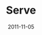 ---
layout: message
category: message
series: "The Strong Challenge"
title: "Serve"
date: 2011-11-05
audio-description: "Service is a one-two punch to our hearts and our hands—it makes us strong by pulling us away from our own selfish ambitions, and toward the
needs of others. And the more we serve, the more opportunity we have to understand God’s
abundant, generous love."
audio: "http://www.crossroads.net/players/media/hq/strong_05.mp3"
audio-title: "Serve"
audio-duration: "36:10"
program-description: "Strong Challenge - Serve (Program)"
program: "http://www.crossroads.net/players/media/hq/11_05-06_11STRONGProgram.pdf"
program-title: "Serve (Program)"
video-description: "Service is a one-two punch to our hearts and our hands—it makes us strong by pulling us away from our own selfish ambitions, and toward the needs of others. And the more we serve, the more opportunity we have to understand God’s abundant, generous love."
video-title: "Serve"
video: "https://s3.amazonaws.com/crossroadsvideomessages/strong_05.mp4"
video-poster: "https://www.crossroads.net/uploadedfiles/strong_05_still.jpg"
---